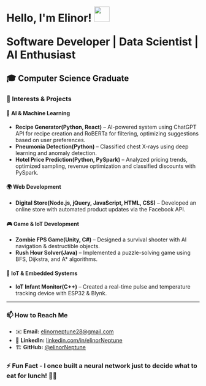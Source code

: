 <h1> Hello, I'm Elinor! 
    <img src="https://raw.githubusercontent.com/kaueMarques/kaueMarques/master/hi.gif" height="40px" style="max-width: 50%; display: inline-block;" data-target="animated-image.originalImage">
<p>Software Developer | Data Scientist | AI Enthusiast</p>
</h1>
<h2>
🎓 Computer Science Graduate 
</h2>


### 👀 Interests & Projects  

####  🧠 **AI & Machine Learning**  
- **Recipe Generator(Python, React)** – AI-powered system using ChatGPT API for recipe creation and RoBERTa for filtering, optimizing suggestions based on user preferences.
- **Pneumonia Detection(Python)** – Classified chest X-rays using deep learning and anomaly detection.  
- **Hotel Price Prediction(Python, PySpark)** – Analyzed pricing trends, optimized sampling, revenue optimization and classified discounts with PySpark.  
    
#### 🌍 **Web Development**  
- **Digital Store(Node.js, jQuery, JavaScript, HTML, CSS)** – Developed an online store with automated product updates via the Facebook API.  

#### 🎮 **Game & IoT Development**  
- **Zombie FPS Game(Unity, C#)** – Designed a survival shooter with AI navigation & destructible objects.
- **Rush Hour Solver(Java)** – Implemented a puzzle-solving game using BFS, Dijkstra, and A* algorithms.
  
#### 🔬 **IoT & Embedded Systems**  
- **IoT Infant Monitor(C++)** – Created a real-time pulse and temperature tracking device with ESP32 & Blynk. 


---

### 📫 How to Reach Me
- ✉️ **Email:** [elinorneptune28@gmail.com](mailto:YourEmail@example.com)
- 🔗 **LinkedIn:** [linkedin.com/in/elinorNeptune]([linkedin.com/in/elinor-neptune-8493b0339](https://www.linkedin.com/in/elinor-neptune-8493b0339/))
- 🏗️ **GitHub:** [@elinorNeptune](https://github.com/elinorNeptune)
  



### ⚡ Fun Fact - I once built a neural network just to decide what to eat for lunch! 🤖🥗

<!---
elinorNeptune/elinorNeptune is a ✨ special ✨ repository because its `README.md` (this file) appears on your GitHub profile.
You can click the Preview link to take a look at your changes.
--->
